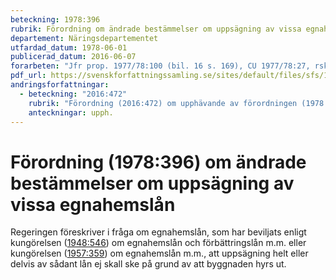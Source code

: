 ```yaml
---
beteckning: 1978:396
rubrik: Förordning om ändrade bestämmelser om uppsägning av vissa egnahemslån
departement: Näringsdepartementet
utfardad_datum: 1978-06-01
publicerad_datum: 2016-06-07
forarbeten: "Jfr prop. 1977/78:100 (bil. 16 s. 169), CU 1977/78:27, rskr 1977/78:264"
pdf_url: https://svenskforfattningssamling.se/sites/default/files/sfs/1978-06/SFS1978-396.pdf
andringsforfattningar:
  - beteckning: "2016:472"
    rubrik: "Förordning (2016:472) om upphävande av förordningen (1978:396) om ändrade bestämmelser om uppsägning av vissa egnahemslån"
    anteckningar: upph.
---
```


# Förordning (1978:396) om ändrade bestämmelser om uppsägning av vissa egnahemslån

Regeringen föreskriver i fråga om egnahemslån, som har beviljats enligt kungörelsen ([1948:546](https://selex.se/eli/sfs/1948/546)) om egnahemslån och förbättringslån m.m. eller kungörelsen ([1957:359](https://selex.se/eli/sfs/1957/359)) om egnahemslån m.m., att uppsägning helt eller delvis av sådant lån ej skall ske på grund av att byggnaden hyrs ut.